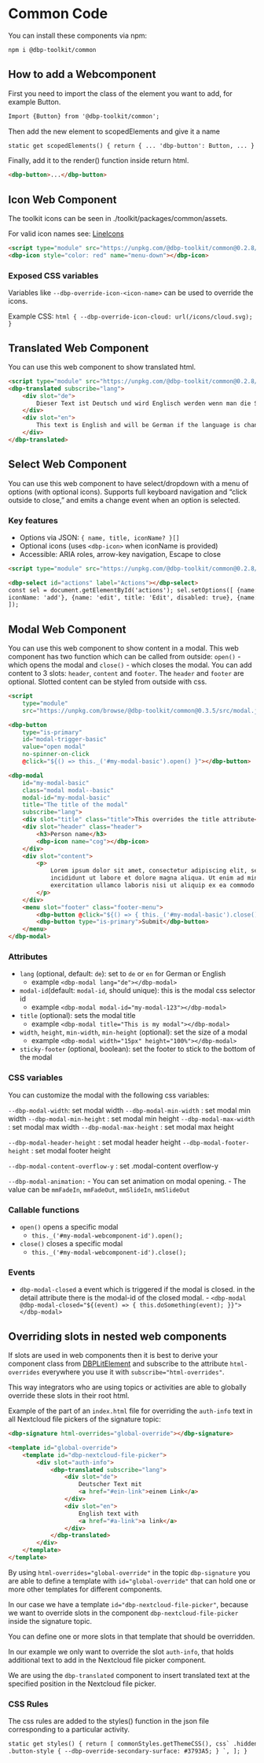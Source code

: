 # Common Code

You can install these components via npm:

```bash
npm i @dbp-toolkit/common
```

## How to add a Webcomponent

First you need to import the class of the element you want to add, for example Button.

```html
Import {Button} from '@dbp-toolkit/common';
```

Then add the new element to scopedElements and give it a name

```html
static get scopedElements() { return { ... 'dbp-button': Button, ... } }
```

Finally, add it to the render() function inside return html.

```html
<dbp-button>...</dbp-button>
```

## Icon Web Component

The toolkit icons can be seen in ./toolkit/packages/common/assets.

For valid icon names see: [LineIcons](https://lineicons.com/icons/)

```html
<script type="module" src="https://unpkg.com/@dbp-toolkit/common@0.2.8/dist/components.js"></script>
<dbp-icon style="color: red" name="menu-down"></dbp-icon>
```

### Exposed CSS variables

Variables like `--dbp-override-icon-<icon-name>` can be used to override the icons.

Example CSS: `html { --dbp-override-icon-cloud: url(/icons/cloud.svg); }`

## Translated Web Component

You can use this web component to show translated html.

```html
<script type="module" src="https://unpkg.com/@dbp-toolkit/common@0.2.8/dist/components.js"></script>
<dbp-translated subscribe="lang">
    <div slot="de">
        Dieser Text ist Deutsch und wird Englisch werden wenn man die Sprache auf Englisch stellt.
    </div>
    <div slot="en">
        This text is English and will be German if the language is changed to German.
    </div>
</dbp-translated>
```

## Select Web Component

You can use this web component to have select/dropdown with a menu of options (with optional icons).
Supports full keyboard navigation and “click outside to close,” and emits a change event when an option is selected.

### Key features

- Options via JSON: `{ name, title, iconName? }[]`
- Optional icons (uses `<dbp-icon>` when iconName is provided)
- Accessible: ARIA roles, arrow-key navigation, Escape to close

```html
<script type="module" src="https://unpkg.com/@dbp-toolkit/common@0.2.8/dist/components.js"></script>

<dbp-select id="actions" label="Actions"></dbp-select>
const sel = document.getElementById('actions'); sel.setOptions([ {name: 'add', title: 'Add',
iconName: 'add'}, {name: 'edit', title: 'Edit', disabled: true}, {name: 'delete', title: 'Delete'},
]);
```

## Modal Web Component

You can use this web component to show content in a modal.
This web component has two function which can be called from outside: `open()` - which opens the modal and `close()` - which closes the modal.
You can add content to 3 slots: `header`, `content` and `footer`. The `header` and `footer` are optional.
Slotted content can be styled from outside with css.

```html
<script
    type="module"
    src="https://unpkg.com/browse/@dbp-toolkit/common@0.3.5/src/modal.js"></script>

<dbp-button
    type="is-primary"
    id="modal-trigger-basic"
    value="open modal"
    no-spinner-on-click
    @click="${() => this._('#my-modal-basic').open() }"></dbp-button>

<dbp-modal
    id="my-modal-basic"
    class="modal modal--basic"
    modal-id="my-modal-basic"
    title="The title of the modal"
    subscribe="lang">
    <div slot="title" class="title">This overrides the title attribute</div>
    <div slot="header" class="header">
        <h3>Person name</h3>
        <dbp-icon name="cog"></dbp-icon>
    </div>
    <div slot="content">
        <p>
            Lorem ipsum dolor sit amet, consectetur adipiscing elit, sed do eiusmod tempor
            incididunt ut labore et dolore magna aliqua. Ut enim ad minim veniam, quis nostrud
            exercitation ullamco laboris nisi ut aliquip ex ea commodo consequat.
        </p>
    </div>
    <menu slot="footer" class="footer-menu">
        <dbp-button @click="${() => { this._('#my-modal-basic').close(); }}">Cancel</dbp-button>
        <dbp-button type="is-primary">Submit</dbp-button>
    </menu>
</dbp-modal>
```

### Attributes

- `lang` (optional, default: `de`): set to `de` or `en` for German or English
    - example `<dbp-modal lang="de"></dbp-modal>`
- `modal-id`(default: `modal-id`, should unique): this is the modal css selector id
    - example `<dbp-modal modal-id="my-modal-123"></dbp-modal>`
- `title` (optional): sets the modal title
    - example `<dbp-modal title="This is my modal"></dbp-modal>`
- `width`, `height`, `min-width`, `min-height` (optional): set the size of a modal
    - example `<dbp-modal width="15px" height="100%"></dbp-modal>`
- `sticky-footer` (optional, boolean): set the footer to stick to the bottom of the modal

### CSS variables

You can customize the modal with the following css variables:

`--dbp-modal-width`: set modal width
`--dbp-modal-min-width` : set modal min width
`--dbp-modal-min-height` : set modal min height
`--dbp-modal-max-width` : set modal max width
`--dbp-modal-max-height` : set modal max height

`--dbp-modal-header-height` : set modal header height
`--dbp-modal-footer-height` : set modal footer height

`--dbp-modal-content-overflow-y` : set .modal-content overflow-y

`--dbp-modal-animation:` - You can set animation on modal opening. - The value can be `mmFadeIn`, `mmFadeOut`, `mmSlideIn`, `mmSlideOut`

### Callable functions

- `open()` opens a specific modal
    - `this._('#my-modal-webcomponent-id').open();`
- `close()` closes a specific modal
    - `this._('#my-modal-webcomponent-id').close();`

### Events

- `dbp-modal-closed` a event which is triggered if the modal is closed. in the detail attribute there is the modal-id of the closed modal. - `<dbp-modal @dbp-modal-closed="${(event) => {
this.doSomething(event);
}}"></dbp-modal>`

## Overriding slots in nested web components

If slots are used in web components then it is best to derive your component class from
[DBPLitElement](https://github.com/digital-blueprint/toolkit/-/blob/main/packages/common/dbp-lit-element.js)
and subscribe to the attribute `html-overrides` everywhere you use it with `subscribe="html-overrides"`.

This way integrators who are using topics or activities are able to globally override these slots
in their root html.

Example of the part of an `index.html` file for overriding the `auth-info` text in all Nextcloud
file pickers of the signature topic:

```html
<dbp-signature html-overrides="global-override"></dbp-signature>

<template id="global-override">
    <template id="dbp-nextcloud-file-picker">
        <div slot="auth-info">
            <dbp-translated subscribe="lang">
                <div slot="de">
                    Deutscher Text mit
                    <a href="#ein-link">einem Link</a>
                </div>
                <div slot="en">
                    English text with
                    <a href="#a-link">a link</a>
                </div>
            </dbp-translated>
        </div>
    </template>
</template>
```

By using `html-overrides="global-override"` in the topic `dbp-signature` you are able to define
a template with `id="global-override"` that can hold one or more other templates for different components.

In our case we have a template `id="dbp-nextcloud-file-picker"`, because we want to override slots
in the component `dbp-nextcloud-file-picker` inside the signature topic.

You can define one or more slots in that template that should be overridden.

In our example we only want to override the slot `auth-info`, that holds additional text to add in
the Nextcloud file picker component.

We are using the `dbp-translated` component to insert translated text at the specified position
in the Nextcloud file picker.

### CSS Rules

The css rules are added to the styles() function in the json file corresponding to a particular activity.

```html
static get styles() { return [ commonStyles.getThemeCSS(), css` .hidden { display: none; }
.button-style { --dbp-override-secondary-surface: #3793A5; } `, ]; }
```
